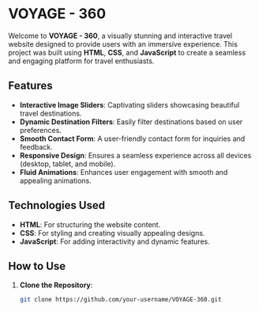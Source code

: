 # VOYAGE - 360

Welcome to **VOYAGE - 360**, a visually stunning and interactive travel website designed to provide users with an immersive experience. This project was built using **HTML**, **CSS**, and **JavaScript** to create a seamless and engaging platform for travel enthusiasts.

## Features

- **Interactive Image Sliders**: Captivating sliders showcasing beautiful travel destinations.
- **Dynamic Destination Filters**: Easily filter destinations based on user preferences.
- **Smooth Contact Form**: A user-friendly contact form for inquiries and feedback.
- **Responsive Design**: Ensures a seamless experience across all devices (desktop, tablet, and mobile).
- **Fluid Animations**: Enhances user engagement with smooth and appealing animations.

## Technologies Used

- **HTML**: For structuring the website content.
- **CSS**: For styling and creating visually appealing designs.
- **JavaScript**: For adding interactivity and dynamic features.

## How to Use

1. **Clone the Repository**:
   ```bash
   git clone https://github.com/your-username/VOYAGE-360.git
